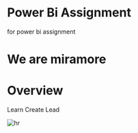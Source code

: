 # Power Bi Assignment
for power bi  assignment
# We are miramore

# Overview
Learn Create Lead

![hr](https://github.com/user-attachments/assets/27a84132-e2e9-4762-8da5-0458b1258839)

